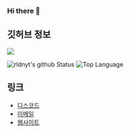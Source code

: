 ### Hi there 🎉

## 깃허브 정보
  <img style="border: 0; " align="center" src="https://github-readme-stats.vercel.app/api?username=namnyang&show_icons=true&count_private=true&theme=gotham" />

![rldnyt's github Status](https://github-readme-stats.vercel.app/api?username=namnyang&show_icons=true&count_private=true&theme=gotham)
![Top Language](https://github-readme-stats.vercel.app/api/top-langs/?username=namnyang&langs_count=100&layout=compact&theme=gotham)

## 링크
+ [디스코드]()
+ [이메일](mailto:)
+ [웹사이트]()
